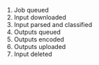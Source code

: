 1. Job queued
2. Input downloaded
3. Input parsed and classified
4. Outputs queued
5. Outputs encoded
6. Outputs uploaded
7. Input deleted
